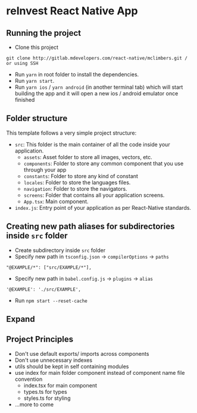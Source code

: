 # reInvest React Native App

## Running the project

- Clone this project
```
git clone http://gitlab.mdevelopers.com/react-native/mclimbers.git / or using SSH
```

- Run `yarn` in root folder to install the dependencies.
- Run `yarn start`.
- Run `yarn ios` / `yarn android` (in another terminal tab) which will start building the app and it will open a new ios / android emulator once finished


## Folder structure

This template follows a very simple project structure:

- `src`: This folder is the main container of all the code inside your application.
    - `assets`: Asset folder to store all images, vectors, etc.
    - `components`: Folder to store any common component that you use through your app
    - `constants`: Folder to store any kind of constant
    - `locales`: Folder to store the languages files.
    - `navigation`: Folder to store the navigators.
    - `screens`: Folder that contains all your application screens.
    - `App.tsx`: Main component.
- `index.js`: Entry point of your application as per React-Native standards.


## Creating new path aliases for subdirectories inside `src` folder

- Create subdirectory inside `src` folder
- Specify new path in `tsconfig.json` -> `compilerOptions` -> `paths`
```
"@EXAMPLE/*": ["src/EXAMPLE/*"],
```
- Specify new path in `babel.config.js` -> `plugins` -> `alias`
```
'@EXAMPLE': './src/EXAMPLE',
```
- Run `npm start --reset-cache`

## Expand 


## Project Principles

- Don't use default exports/ imports across components
- Don't use unnecessary indexes
- utils should be kept in self containing modules
- use index for main folder component instead of component name file convention
  - index.tsx for main component
  - types.ts for types
  - styles.ts for styling 
- ...more to come
